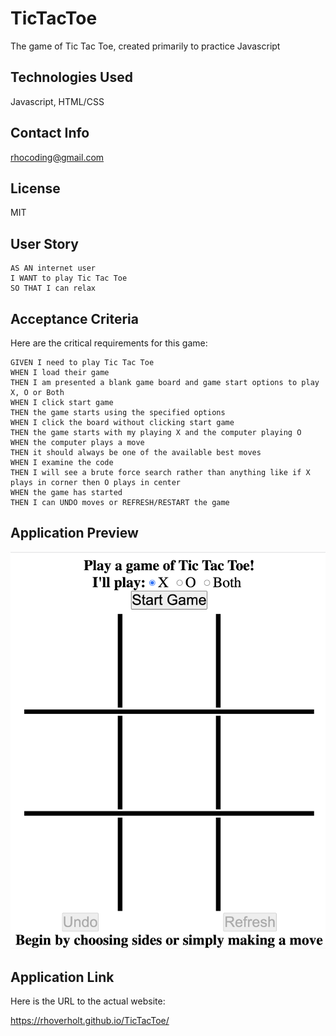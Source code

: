 # TicTacToe
The game of Tic Tac Toe, created primarily to practice Javascript

## Technologies Used
Javascript, HTML/CSS

## Contact Info
rhocoding@gmail.com

## License
MIT

## User Story

```
AS AN internet user
I WANT to play Tic Tac Toe
SO THAT I can relax
```
## Acceptance Criteria

Here are the critical requirements for this game:

```
GIVEN I need to play Tic Tac Toe
WHEN I load their game
THEN I am presented a blank game board and game start options to play X, O or Both
WHEN I click start game
THEN the game starts using the specified options
WHEN I click the board without clicking start game
THEN the game starts with my playing X and the computer playing O
WHEN the computer plays a move
THEN it should always be one of the available best moves
WHEN I examine the code
THEN I will see a brute force search rather than anything like if X plays in corner then O plays in center
WHEN the game has started
THEN I can UNDO moves or REFRESH/RESTART the game
```
## Application Preview

![A screen shot of the website](./assets/tic-tac-toe.png)

## Application Link

Here is the URL to the actual website:

https://rhoverholt.github.io/TicTacToe/
